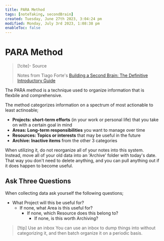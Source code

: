 ```yaml
---
title: PARA Method
tags: [noteTaking, secondBrain]
created: Tuesday, June 27th 2023, 3:04:24 pm
modified: Monday, July 3rd 2023, 1:08:38 pm
enableToc: false
---
```

# PARA Method

> [!cite]- Source
> 
> Notes from Tiago Forte's [Building a Second Brain: The Definitive Introductory Guide](https://fortelabs.com/blog/basboverview/)

The PARA method is a technique used to organize information that is flexbile and comprehensive.

The method categorizes information on a spectrum of most actionable to least actinoable;

- **Projects: short-term efforts** (in your work or personal life) that you take on with a certain goal in mind
- **Areas: Long-term responsibilities** you want to manage over time
- **Resources: Topics or interests** that may be useful in the future
- **Archive: Inactive items** from the other 3 categories

When utilizing it, do not reorganize all of your notes into this system. Instead, move all of your old data into an 'Archive' folder with today's date. That way you don't need to delete anything, and you can pull anything out if it does happen to become useful.

## Ask Three Questions

When collecting data ask yourself the following questions;

- What Project will this be useful for?
  - If none, what Area is this useful for?
	- If none, which Resource does this belong to?
	  - If none, is this worth Archiving?

> [!tip] Use an inbox
> You can use an inbox to dump things into without categorizing it, and then batch organize it on a periodic basis.
